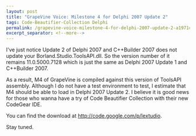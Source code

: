 ```yaml
---
layout: post
title: "GrapeVine Voice: Milestone 4 for Delphi 2007 Update 2"
tags: Code-Beautifier-Collection Delphi
permalink: /grapevine-voice-milestone-4-for-delphi-2007-update-2-a1971ce08d69
excerpt_separator: <!--more-->
---
```

I've just notice Update 2 of Delphi 2007 and C++Builder 2007 does not update your Borland.Studio.ToolsAPI.dll. So the version number of it remains 11.0.5000.7128 which is just the same as Delphi 2007 Update 1 and C++Builder 2007.

As a result, M4 of GrapeVine is compiled against this version of ToolsAPI assembly. Although I do not have a test environment to test, I estimate that M4 should be able to load in Delphi 2007 Update 2. I believe it is good news for those who wanna have a try of Code Beautifier Collection with their new CodeGear IDE.

You can find the download at http://code.google.com/p/lextudio.

Stay tuned.
<!--more-->